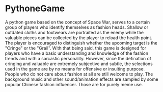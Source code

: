 # PythoneGame
A python game based on the concept of Space War, serves to a certain group of players who identify themselves as fashion heads. Shallow or outdated cloths and footwears are portraited as the enemy while the valuable pieces can be collected by the player to reload the health point. The player is encouraged to distinguish whether the upcoming target is the "Cringe" or the "Grail". With that being said, this game is designed for players who have a basic understanding and knowledge of the fashion trends and with a sarcastic personality. 
However, since the defination of cringing and valuable are extremely subjective and subtle, the selections used in the game are by no means for offensive or insulting purpose.
People who do not care about fashion at all are still welcome to play.
The background music and other sound/animation effects are sampled by some popular Chinese fashion influencer. Those are for purely meme use.
